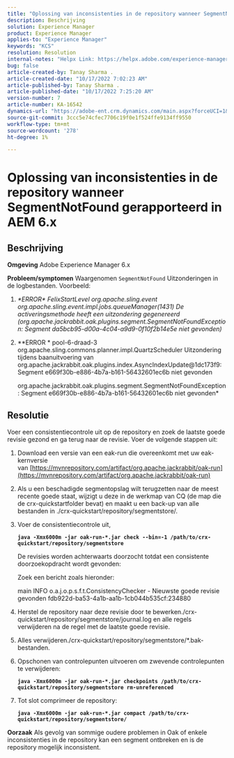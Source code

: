 ```yaml
---
title: "Oplossing van inconsistenties in de repository wanneer SegmentNotFound gerapporteerd in AEM 6.x"
description: Beschrijving
solution: Experience Manager
product: Experience Manager
applies-to: "Experience Manager"
keywords: "KCS"
resolution: Resolution
internal-notes: "Helpx Link: https://helpx.adobe.com/experience-manager/kb/fix-inconsistencies-in-the-repository-when-segmentnotfound-issue.html"
bug: false
article-created-by: Tanay Sharma .
article-created-date: "10/17/2022 7:02:23 AM"
article-published-by: Tanay Sharma .
article-published-date: "10/17/2022 7:25:20 AM"
version-number: 7
article-number: KA-16542
dynamics-url: "https://adobe-ent.crm.dynamics.com/main.aspx?forceUCI=1&pagetype=entityrecord&etn=knowledgearticle&id=fd6f3fa4-e94d-ed11-bba2-0022480868ff"
source-git-commit: 3ccc5e74cfec7706c19f0e1f524ffe9134ff9550
workflow-type: tm+mt
source-wordcount: '278'
ht-degree: 1%

---
```


# Oplossing van inconsistenties in de repository wanneer SegmentNotFound gerapporteerd in AEM 6.x

## Beschrijving

<b>Omgeving</b>
Adobe Experience Manager 6.x


<b>Probleem/symptomen</b>
Waargenomen `SegmentNotFound` Uitzonderingen in de logbestanden. Voorbeeld:

1. *\*ERROR\* FelixStartLevel org.apache.sling.event org.apache.sling.event.impl.jobs.queueManager(1431) De activeringsmethode heeft een uitzondering gegenereerd (org.apache.jackrabbit.oak.plugins.segment.SegmentNotFoundException: Segment da5bcb95-d00a-4c04-a9d9-0f10f2b14e5e niet gevonden)*
2. *\*ERROR \* pool-6-draad-3 org.apache.sling.commons.planner.impl.QuartzScheduler Uitzondering tijdens baanuitvoering van org.apache.jackrabbit.oak.plugins.index.AsyncIndexUpdate@1dc173f9: Segment e669f30b-e886-4b7a-b161-56432601ec6b niet gevonden

   org.apache.jackrabbit.oak.plugins.segment.SegmentNotFoundException: Segment e669f30b-e886-4b7a-b161-56432601ec6b niet gevonden*



## Resolutie


Voer een consistentiecontrole uit op de repository en zoek de laatste goede revisie gezond en ga terug naar de revisie. Voer de volgende stappen uit:

1. Download een versie van een eak-run die overeenkomt met uw eak-kernversie van [https://mvnrepository.com/artifact/org.apache.jackrabbit/oak-run](https://mvnrepository.com/artifact/org.apache.jackrabbit/oak-run)
2. Als u een beschadigde segmentopslag wilt terugzetten naar de meest recente goede staat, wijzigt u deze in de werkmap van CQ (de map die de crx-quickstartfolder bevat) en maakt u een back-up van alle bestanden in ./crx-quickstart/repository/segmentstore/.
3. Voer de consistentiecontrole uit,

   <b>`java -Xmx6000m -jar oak-run-*.jar check --bin=-1 /path/to/crx-quickstart/repository/segmentstore`</b>



   De revisies worden achterwaarts doorzocht totdat een consistente doorzoekopdracht wordt gevonden:



   Zoek een bericht zoals hieronder:

   main INFO o.a.j.o.p.s.f.t.ConsistencyChecker - Nieuwste goede revisie gevonden fdb922d-ba53-4a1b-aa1b-1cb044b535cf:234880


4. Herstel de repository naar deze revisie door te bewerken./crx-quickstart/repository/segmentstore/journal.log en alle regels verwijderen na de regel met de laatste goede revisie.
5. Alles verwijderen./crx-quickstart/repository/segmentstore/\*.bak-bestanden.
6. Opschonen van controlepunten uitvoeren om zwevende controlepunten te verwijderen:

   <b>`java -Xmx6000m -jar oak-run-*.jar checkpoints /path/to/crx-quickstart/repository/segmentstore rm-unreferenced`</b>


7. Tot slot comprimeer de repository:

   <b>`java -Xmx6000m -jar oak-run-*.jar compact /path/to/crx-quickstart/repository/segmentstore/`</b>



<b>Oorzaak</b>
Als gevolg van sommige oudere problemen in Oak of enkele inconsistenties in de repository kan een segment ontbreken en is de repository mogelijk inconsistent.
